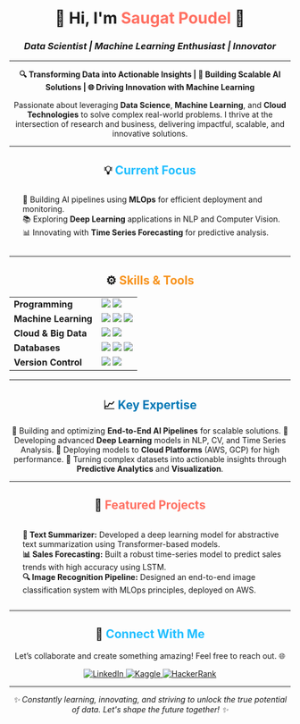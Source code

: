 <div align="center">
  <h1>🚀 Hi, I'm <span style="color: #FF6F61;">Saugat Poudel</span> 🌟</h1>
  <h3><i>Data Scientist | Machine Learning Enthusiast | Innovator</i></h3>
</div>

---

<div align="center">
  <p><b>🔍 Transforming Data into Actionable Insights | 🤖 Building Scalable AI Solutions | 🌐 Driving Innovation with Machine Learning</b></p>
  <p>
    Passionate about leveraging <b>Data Science</b>, <b>Machine Learning</b>, and <b>Cloud Technologies</b> to solve complex real-world problems.  
    I thrive at the intersection of research and business, delivering impactful, scalable, and innovative solutions.
  </p>
</div>

---

<div align="center">
  <h2>💡 <span style="color: #20BEFF;">Current Focus</span></h2>
  <ul style="list-style: none; text-align: left; display: inline-block;">
    <li>🚀 Building AI pipelines using <b>MLOps</b> for efficient deployment and monitoring.</li>
    <li>📚 Exploring <b>Deep Learning</b> applications in NLP and Computer Vision.</li>
    <li>📊 Innovating with <b>Time Series Forecasting</b> for predictive analysis.</li>
  </ul>
</div>

---

<div align="center">
  <h2>⚙️ <span style="color: #F7931E;">Skills & Tools</span></h2>
  <table style="text-align: left; margin-left: auto; margin-right: auto;">
    <tr>
      <td><b>Programming</b></td>
      <td>
        <img src="https://img.shields.io/badge/Python-%2314354C.svg?style=flat&logo=python&logoColor=white">
        <img src="https://img.shields.io/badge/C++-%2300599C.svg?style=flat&logo=c%2B%2B&logoColor=white">
      </td>
    </tr>
    <tr>
      <td><b>Machine Learning</b></td>
      <td>
        <img src="https://img.shields.io/badge/TensorFlow-%23FF6F00.svg?style=flat&logo=tensorflow&logoColor=white">
        <img src="https://img.shields.io/badge/PyTorch-%23EE4C2C.svg?style=flat&logo=pytorch&logoColor=white">
        <img src="https://img.shields.io/badge/Scikit--learn-%23F7931E.svg?style=flat&logo=scikit-learn&logoColor=white">
      </td>
    </tr>
    <tr>
      <td><b>Cloud & Big Data</b></td>
      <td>
        <img src="https://img.shields.io/badge/AWS-%23FF9900.svg?style=flat&logo=amazonaws&logoColor=white">
        <img src="https://img.shields.io/badge/BigQuery-%234285F4.svg?style=flat&logo=google-cloud&logoColor=white">
      </td>
    </tr>
    <tr>
      <td><b>Databases</b></td>
      <td>
        <img src="https://img.shields.io/badge/MySQL-%2300f.svg?style=flat&logo=mysql&logoColor=white">
        <img src="https://img.shields.io/badge/PostgreSQL-%23316192.svg?style=flat&logo=postgresql&logoColor=white">
        <img src="https://img.shields.io/badge/MongoDB-%2347A248.svg?style=flat&logo=mongodb&logoColor=white">
      </td>
    </tr>
    <tr>
      <td><b>Version Control</b></td>
      <td>
        <img src="https://img.shields.io/badge/Git-%23F1502F.svg?style=flat&logo=git&logoColor=white">
        <img src="https://img.shields.io/badge/GitHub-%23121011.svg?style=flat&logo=github&logoColor=white">
      </td>
    </tr>
  </table>
</div>

---

<div align="center">
  <h2>📈 <span style="color: #0077B5;">Key Expertise</span></h2>
  <p>
    🔹 Building and optimizing <b>End-to-End AI Pipelines</b> for scalable solutions.  
    🔹 Developing advanced <b>Deep Learning</b> models in NLP, CV, and Time Series Analysis.  
    🔹 Deploying models to <b>Cloud Platforms</b> (AWS, GCP) for high performance.  
    🔹 Turning complex datasets into actionable insights through <b>Predictive Analytics</b> and <b>Visualization</b>.
  </p>
</div>

---

<div align="center">
  <h2>🌟 <span style="color: #FF6F61;">Featured Projects</span></h2>
  <ul style="list-style: none; text-align: left; display: inline-block;">
    <li><b>📝 Text Summarizer:</b> Developed a deep learning model for abstractive text summarization using Transformer-based models.</li>
    <li><b>📊 Sales Forecasting:</b> Built a robust time-series model to predict sales trends with high accuracy using LSTM.</li>
    <li><b>🔍 Image Recognition Pipeline:</b> Designed an end-to-end image classification system with MLOps principles, deployed on AWS.</li>
  </ul>
</div>

---

<div align="center">
  <h2>🤝 <span style="color: #20BEFF;">Connect With Me</span></h2>
  <p>Let’s collaborate and create something amazing! Feel free to reach out. 🌐</p>
  <a href="https://linkedin.com/in/xaugat">
    <img src="https://img.shields.io/badge/LinkedIn-%230077B5.svg?style=for-the-badge&logo=linkedin&logoColor=white" alt="LinkedIn">
  </a>
  <a href="https://kaggle.com/saugatp">
    <img src="https://img.shields.io/badge/Kaggle-%2320BEFF.svg?style=for-the-badge&logo=kaggle&logoColor=white" alt="Kaggle">
  </a>
  <a href="https://www.hackerrank.com/saugatp363">
    <img src="https://img.shields.io/badge/HackerRank-%232EC866.svg?style=for-the-badge&logo=hackerRank&logoColor=white" alt="HackerRank">
  </a>
</div>

---

<div align="center">
  <p><i>✨ Constantly learning, innovating, and striving to unlock the true potential of data. Let's shape the future together! ✨</i></p>
</div>

